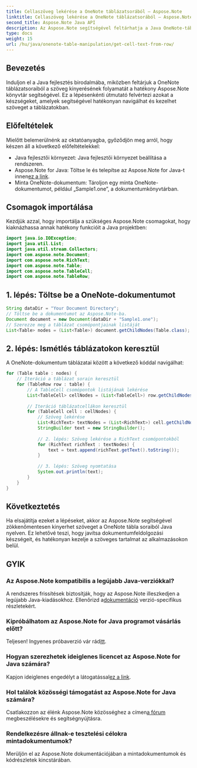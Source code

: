 ```yaml
---
title: Cellaszöveg lekérése a OneNote táblázatsorából – Aspose.Note
linktitle: Cellaszöveg lekérése a OneNote táblázatsorából – Aspose.Note
second_title: Aspose.Note Java API
description: Az Aspose.Note segítségével feltárhatja a Java OneNote-táblázataiból történő szövegkivonás titkait. Kövesse lépésről lépésre útmutatónkat dokumentumfeldolgozási készségeinek fejlesztéséhez.
type: docs
weight: 15
url: /hu/java/onenote-table-manipulation/get-cell-text-from-row/
---
```

## Bevezetés
Induljon el a Java fejlesztés birodalmába, miközben feltárjuk a OneNote táblázatsoraiból a szöveg kinyerésének folyamatát a hatékony Aspose.Note könyvtár segítségével. Ez a lépésenkénti útmutató felvértezi azokat a készségeket, amelyek segítségével hatékonyan navigálhat és kezelhet szöveget a táblázatokban.
## Előfeltételek
Mielőtt belemerülnénk az oktatóanyagba, győződjön meg arról, hogy készen áll a következő előfeltételekkel:
- Java fejlesztői környezet: Java fejlesztői környezet beállítása a rendszeren.
-  Aspose.Note for Java: Töltse le és telepítse az Aspose.Note for Java-t innen[ez a link](https://releases.aspose.com/note/java/).
- Minta OneNote-dokumentum: Tároljon egy minta OneNote-dokumentumot, például „Sample1.one”, a dokumentumkönyvtárban.
## Csomagok importálása
Kezdjük azzal, hogy importálja a szükséges Aspose.Note csomagokat, hogy kiaknázhassa annak hatékony funkcióit a Java projektben:
```java
import java.io.IOException;
import java.util.List;
import java.util.stream.Collectors;
import com.aspose.note.Document;
import com.aspose.note.RichText;
import com.aspose.note.Table;
import com.aspose.note.TableCell;
import com.aspose.note.TableRow;
```
## 1. lépés: Töltse be a OneNote-dokumentumot
```java
String dataDir = "Your Document Directory";
// Töltse be a dokumentumot az Aspose.Note-ba.
Document document = new Document(dataDir + "Sample1.one");
// Szerezze meg a táblázat csomópontjainak listáját
List<Table> nodes = (List<Table>) document.getChildNodes(Table.class);
```
## 2. lépés: Ismétlés táblázatokon keresztül
A OneNote-dokumentum táblázatai között a következő kóddal navigálhat:
```java
for (Table table : nodes) {
    // Iteráció a táblázat sorain keresztül
    for (TableRow row : table) {
        // A TableCell csomópontok listájának lekérése
        List<TableCell> cellNodes = (List<TableCell>) row.getChildNodes(TableCell.class);
        
        // Iteráció táblázatcellákon keresztül
        for (TableCell cell : cellNodes) {
            // Szöveg lekérése
            List<RichText> textNodes = (List<RichText>) cell.getChildNodes(RichText.class);
            StringBuilder text = new StringBuilder();
            
            // 2. lépés: Szöveg lekérése a RichText csomópontokból
            for (RichText richText : textNodes) {
                text = text.append(richText.getText().toString());
            }
            
            // 3. lépés: Szöveg nyomtatása
            System.out.println(text);
        }
    }
}
```
## Következtetés
Ha elsajátítja ezeket a lépéseket, akkor az Aspose.Note segítségével zökkenőmentesen kinyerhet szöveget a OneNote tábla soraiból Java nyelven. Ez lehetővé teszi, hogy javítsa dokumentumfeldolgozási készségeit, és hatékonyan kezelje a szöveges tartalmat az alkalmazásokon belül.
## GYIK
### Az Aspose.Note kompatibilis a legújabb Java-verziókkal?
 A rendszeres frissítések biztosítják, hogy az Aspose.Note illeszkedjen a legújabb Java-kiadásokhoz. Ellenőrizd a[dokumentáció](https://reference.aspose.com/note/java/) verzió-specifikus részletekért.
### Kipróbálhatom az Aspose.Note for Java programot vásárlás előtt?
Teljesen! Ingyenes próbaverzió vár rád[itt](https://releases.aspose.com/).
### Hogyan szerezhetek ideiglenes licencet az Aspose.Note for Java számára?
 Kapjon ideiglenes engedélyt a látogatással[ez a link](https://purchase.aspose.com/temporary-license/).
### Hol találok közösségi támogatást az Aspose.Note for Java számára?
 Csatlakozzon az élénk Aspose.Note közösséghez a címen[a fórum](https://forum.aspose.com/c/note/28) megbeszélésekre és segítségnyújtásra.
### Rendelkezésre állnak-e tesztelési célokra mintadokumentumok?
Merüljön el az Aspose.Note dokumentációjában a mintadokumentumok és kódrészletek kincstárában.